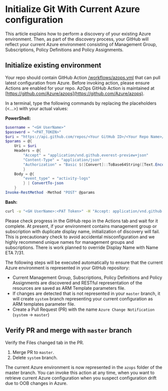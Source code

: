 # Initialize Git With Current Azure configuration

This article explains how to perform a discovery of your existing Azure environment. Then, as part of the discovery process, your GitHub will reflect your current Azure environment consisting of Management Group, Subscriptions, Policy Definitions and Policy Assignments.


## Initialize existing environment

Your repo should contain GitHub Action [/workflows/azops.yml](../../.github/workflows/azops.yml) that can pull latest configuration from Azure. Before invoking action, please ensure Actions are enabled for your repo. AzOps GitHub Action is maintained at [https://github.com/Azure/azops](https://github.com/Azure/azops).

In a terminal, type the following commands by replacing the placeholders (<...>) with your actual values:

**PowerShell:**
```powershell
$username = "<GH UserName>"
$password = "<PAT_TOKEN>"
$uri = "https://api.github.com/repos/<Your GitHub ID>/<Your Repo Name>/dispatches"
$params = @{
    Uri = $uri
    Headers = @{
        "Accept" = "application/vnd.github.everest-preview+json"
        "Content-Type" = "application/json"
        "Authorization" = "Basic $([Convert]::ToBase64String([Text.Encoding]::ASCII.GetBytes(("{0}:{1}" -f $username,$password))))"
        }
    Body = @{
        "event_type" = "activity-logs"
        } | ConvertTo-json
    }
Invoke-RestMethod -Method "POST" @params
```

**Bash:**
```bash
curl -u "<GH UserName>:<PAT Token>" -H "Accept: application/vnd.github.everest-preview+json"  -H "Content-Type: application/json" https://api.github.com/repos/<Your GitHub ID>/<Your Repo Name>/dispatches --data '{"event_type": "activity-logs"}'
```

Please check progress in the GitHub repo in the Actions tab and wait for it complete. At present, if your environment contains management group or subscription with duplicate display name, initialization of discovery will fail. This is precautionary check to avoid accidental misconfiguration and we highly recommend unique names for management groups and subscriptions. There is work planned to override Display Name with Name ETA 7/31.

The following steps will be executed automatically to ensure that the current Azure environment is represented in your GitHub repository:

* Current Management Group, Subscriptions, Policy Definitions and Policy Assignments are discovered and RESTful representation of the resources are  saved as ARM Template parameters file.
* If changes are detected that is not represented in your `master` branch, it will create `system` branch representing your current configuration as ARM templates parameter file.
* Create a Pull Request (PR) with the name `Azure Change Notification` (`system`  -> `master`)

## Verify PR and merge with `master` branch

Verify the Files changed tab in the PR.

1. Merge PR to `master`.
2. Delete `system` branch.

The current Azure environment is now represented in the `azops` folder of the master branch. You can invoke this action at any time, when you want to retrieve current Azure configuration when you suspect configuration drift due to OOB changes in Azure.